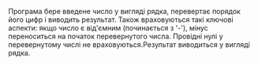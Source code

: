 Програма бере введене число у вигляді рядка, перевертає порядок його цифр і виводить результат. Також враховуються такі ключові аспекти: якщо число є від'ємним (починається з '-'), мінус переноситься на початок перевернутого числа. Провідні нулі у перевернутому числі не враховуються.Результат виводиться у вигляді рядка.
